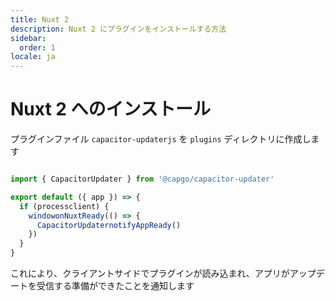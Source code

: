 ```yaml
---
title: Nuxt 2
description: Nuxt 2 にプラグインをインストールする方法
sidebar:
  order: 1
locale: ja
---
```


# Nuxt 2 へのインストール

プラグインファイル `capacitor-updaterjs` を `plugins` ディレクトリに作成します

```js

import { CapacitorUpdater } from '@capgo/capacitor-updater'

export default ({ app }) => {
  if (processclient) {
    windowonNuxtReady(() => {
      CapacitorUpdaternotifyAppReady()
    })
  }
}
```

これにより、クライアントサイドでプラグインが読み込まれ、アプリがアップデートを受信する準備ができたことを通知します